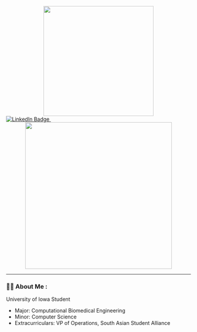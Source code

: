 <div id="header" align="center">
  <img src="https://media.giphy.com/media/3o7TKz2eMXx7dn95FS/giphy.gif" width="300"/>
</div>

<div id="badges">
  <a href="https://www.linkedin.com/in/nirvik-mitra-6974531a1/">
    <img src="https://img.shields.io/badge/LinkedIn-blue?style=for-the-badge&logo=linkedin&logocolor=white" alt="LinkedIn Badge" />
  </a>
  
  <img src="https://komarev.com/ghpvc/?username=nmitra01&style=flat-square&color=blue" alt="" />
</div>

<div align="center">
  <img src="https://media.giphy.com/media/QRHTTZsegkx1GDqZV1/giphy.gif" width="400" heigh="200" />
</div>

---

### :man_technologist: About Me :
University of Iowa Student
- Major: Computational Biomedical Engineering
- Minor: Computer Science
- Extracurriculars: VP of Operations, South Asian Student Alliance
